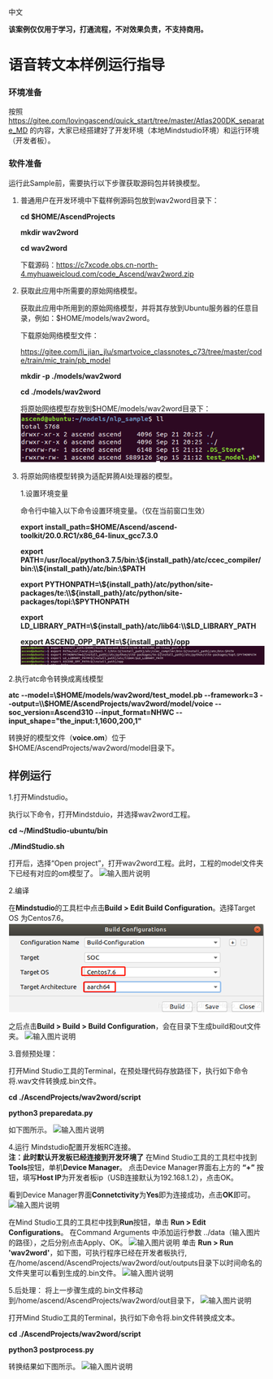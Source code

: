 中文

**该案例仅仅用于学习，打通流程，不对效果负责，不支持商用。**

# 语音转文本样例运行指导

### 环境准备

按照 https://gitee.com/lovingascend/quick_start/tree/master/Atlas200DK_separate_MD 的内容，大家已经搭建好了开发环境（本地Mindstudio环境）和运行环境（开发者板）。

### 软件准备

运行此Sample前，需要执行以下步骤获取源码包并转换模型。

1. 普通用户在开发环境中下载样例源码包放到wav2word目录下：

   **cd $HOME/AscendProjects**

   **mkdir wav2word**

   **cd wav2word**

   下载源码：https://c7xcode.obs.cn-north-4.myhuaweicloud.com/code_Ascend/wav2word.zip

2. 获取此应用中所需要的原始网络模型。

   获取此应用中所用到的原始网络模型，并将其存放到Ubuntu服务器的任意目录，例如：$HOME/models/wav2word。

   下载原始网络模型文件：

   https://gitee.com/li_jian_jlu/smartvoice_classnotes_c73/tree/master/code/train/mic_train/pb_model

   **mkdir -p ./models/wav2word**

   **cd ./models/wav2word**

   将原始网络模型存放到$HOME/models/wav2word目录下：
    ![](figures/软件准备1.png "软件准备1")  

3. 将原始网络模型转换为适配昇腾AI处理器的模型。

   1.设置环境变量

   命令行中输入以下命令设置环境变量。（仅在当前窗口生效）


   **export install_path=\$HOME/Ascend/ascend-toolkit/20.0.RC1/x86_64-linux_gcc7.3.0**  

   **export PATH=/usr/local/python3.7.5/bin:\\${install_path}/atc/ccec_compiler/bin:\\${install_path}/atc/bin:\\$PATH**  

   **export PYTHONPATH=\\${install_path}/atc/python/site-packages/te:\\${install_path}/atc/python/site-packages/topi:\\$PYTHONPATH**  

   **export LD_LIBRARY_PATH=\\${install_path}/atc/lib64:\\$LD_LIBRARY_PATH**  

   **export ASCEND_OPP_PATH=\\${install_path}/opp**  
    ![](figures/软件准备2.png "软件准备2")  
   
2.执行atc命令转换成离线模型
   
**atc --model=\\$HOME/models/wav2word/test_model.pb --framework=3 --output=\\$HOME/AscendProjects/wav2word/model/voice --soc_version=Ascend310 --input_format=NHWC --input_shape="the_input:1,1600,200,1"**
   
转换好的模型文件（**voice.om**）位于$HOME/AscendProjects/wav2word/model目录下。

##  样例运行

1.打开Mindstudio。

执行以下命令，打开Mindstduio，并选择wav2word工程。

**cd ~/MindStudio-ubuntu/bin**

**./MindStudio.sh**

打开后，选择“Open project”，打开wav2word工程。此时，工程的model文件夹下已经有对应的om模型了。
    ![输入图片说明](https://images.gitee.com/uploads/images/2020/0925/103950_66be0263_7985487.png "屏幕截图.png")



2.编译

在**Mindstudio**的工具栏中点击**Build > Edit Build Configuration**。选择Target OS 为Centos7.6。
    ![](figures/样例运行3.png "样例运行3")  

之后点击**Build > Build > Build Configuration**，会在目录下生成build和out文件夹。
    ![输入图片说明](https://images.gitee.com/uploads/images/2020/0925/104033_7b53ee57_7985487.png "屏幕截图.png") 



3.音频预处理：

打开Mind Studio工具的Terminal，在预处理代码存放路径下，执行如下命令将.wav文件转换成.bin文件。

**cd ./AscendProjects/wav2word/script**

**python3 preparedata.py**

如下图所示。
    ![输入图片说明](https://images.gitee.com/uploads/images/2020/0925/104131_431af1bb_7985487.png "屏幕截图.png") 



4.运行
Mindstudio配置开发板RC连接。       
**注：此时默认开发板已经连接到开发环境了**
在Mind Studio工具的工具栏中找到**Tools**按钮，单机**Device Manager**。
点击Device Manager界面右上方的 **“+”** 按钮，填写**Host IP**为开发者板ip（USB连接默认为192.168.1.2），点击OK。

看到Device Manager界面**Connetctivity**为**Yes**即为连接成功，点击**OK**即可。
   ![输入图片说明](https://images.gitee.com/uploads/images/2020/0925/104202_430853c4_7985487.png "屏幕截图.png")

在Mind Studio工具的工具栏中找到**Run**按钮，单击 **Run > Edit Configurations**。
在Command Arguments 中添加运行参数 ../data（输入图片的路径），之后分别点击Apply、OK。
    ![输入图片说明](https://images.gitee.com/uploads/images/2020/0925/104221_3b1b1743_7985487.png "屏幕截图.png")
单击 **Run > Run 'wav2word'**，如下图，可执行程序已经在开发者板执行,在/home/ascend/AscendProjects/wav2word/out/outputs目录下以时间命名的文件夹里可以看到生成的.bin文件。
   ![输入图片说明](https://images.gitee.com/uploads/images/2020/0925/104254_ae867f61_7985487.png "屏幕截图.png")



5.后处理：
将上一步骤生成的.bin文件移动到/home/ascend/AscendProjects/wav2word/out目录下，
   ![输入图片说明](https://images.gitee.com/uploads/images/2020/0925/104310_acf2479d_7985487.png "屏幕截图.png")

打开Mind Studio工具的Terminal，执行如下命令将.bin文件转换成文本。

**cd ./AscendProjects/wav2word/script**

**python3 postprocess.py**

转换结果如下图所示。
   ![输入图片说明](https://images.gitee.com/uploads/images/2020/0925/104327_21294c9d_7985487.png "屏幕截图.png")